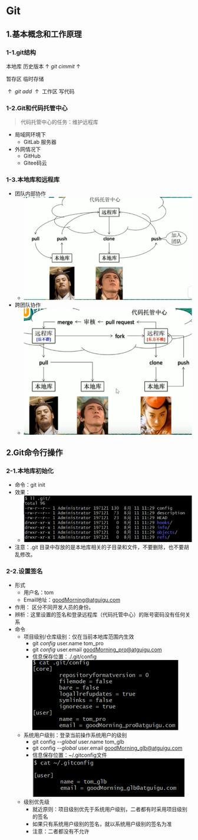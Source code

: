 # Git

## 1.基本概念和工作原理

### 1-1.git结构

本地库    历史版本
 			 ↑
		*git cimmit*
 			 ↑

暂存区		临时存储

​	  ↑
​		*git add*
​			  ↑
​		工作区		写代码

### 1-2.Git和代码托管中心

> 代码托管中心的任务：维护远程库

- 局域网环境下
  - GitLab 服务器
- 外网情况下
  - GitHub
  - Gitee码云

### 1-3.本地库和远程库

- 团队内部协作
  - ![image-20200811112045675](Git.assets/image-20200811112045675.png)
- 跨团队协作
  - ![image-20200811112315705](Git.assets/image-20200811112315705.png)





## 2.Git命令行操作

### 2-1.本地库初始化

- 命令：git init
- 效果：
  - ![image-20200811113128178](Git.assets/image-20200811113128178.png)
- 注意：.git 目录中存放的是本地库相关的子目录和文件，不要删除，也不要胡乱修改。

### 2-2.设置签名

- 形式
  - 用户名：tom
  - Email地址：goodMorning@atguigu.com
- 作用： 区分不同开发人员的身份。
- 辨析：这里设置的签名和登录远程库（代码托管中心）的账号密码没有任何关系
- 命令
  - 项目级别/仓库级别：仅在当前本地库范围内生效
    - git *config*  user.name tom_pro
    - git *config*  user.email goodMorning_pro@atguigu.com
    - 信息保存位置：./.git/config![image-20200811114804527](Git.assets/image-20200811114804527.png)
  - 系统用户级别：登录当前操作系统用户的级别
    - git config *--global*  user.name tom_glb
    - git config *--global*  user.email goodMorning_glb@atguigu.com
    - 信息保存位置：~/.gitconfig文件![image-20200811115656046](Git.assets/image-20200811115656046.png)
  - 级别优先级
    - 就近原则：项目级别优先于系统用户级别，二者都有时采用项目级别的签名
    - 如果只有系统用户级别的签名，就以系统用户级别的签名为准
    - 注意：二者都没有不允许

